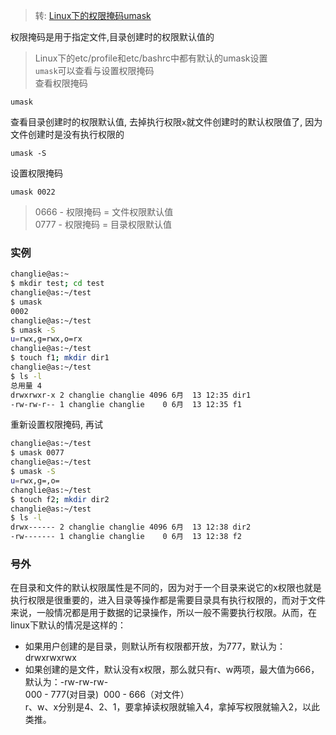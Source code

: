 > 转: [Linux下的权限掩码umask](https://www.jianshu.com/p/a092bb562a4c)

权限掩码是用于指定文件,目录创建时的权限默认值的
> Linux下的etc/profile和etc/bashrc中都有默认的umask设置    
`umask`可以查看与设置权限掩码   
查看权限掩码
```
umask
```
查看目录创建时的权限默认值, 去掉执行权限`x`就文件创建时的默认权限值了, 因为文件创建时是没有执行权限的
```
umask -S
```
设置权限掩码
```
umask 0022
```
> 0666 - 权限掩码  = 文件权限默认值  
0777 - 权限掩码  = 目录权限默认值

### 实例
```bash
changlie@as:~
$ mkdir test; cd test
changlie@as:~/test
$ umask
0002
changlie@as:~/test
$ umask -S
u=rwx,g=rwx,o=rx
changlie@as:~/test
$ touch f1; mkdir dir1
changlie@as:~/test
$ ls -l
总用量 4
drwxrwxr-x 2 changlie changlie 4096 6月  13 12:35 dir1
-rw-rw-r-- 1 changlie changlie    0 6月  13 12:35 f1
```
重新设置权限掩码, 再试
```bash
changlie@as:~/test
$ umask 0077
changlie@as:~/test
$ umask -S
u=rwx,g=,o=
changlie@as:~/test
$ touch f2; mkdir dir2
changlie@as:~/test
$ ls -l
drwx------ 2 changlie changlie 4096 6月  13 12:38 dir2
-rw------- 1 changlie changlie    0 6月  13 12:38 f2
```

### 号外
在目录和文件的默认权限属性是不同的，因为对于一个目录来说它的x权限也就是执行权限是很重要的，进入目录等操作都是需要目录具有执行权限的，而对于文件来说，一般情况都是用于数据的记录操作，所以一般不需要执行权限。从而，在linux下默认的情况是这样的：    
- 如果用户创建的是目录，则默认所有权限都开放，为777，默认为：drwxrwxrwx   
- 如果创建的是文件，默认没有x权限，那么就只有r、w两项，最大值为666，默认为：-rw-rw-rw-   
000 - 777(对目录)  000 - 666（对文件）   
r、w、x分别是4、2、1，要拿掉读权限就输入4，拿掉写权限就输入2，以此类推。
